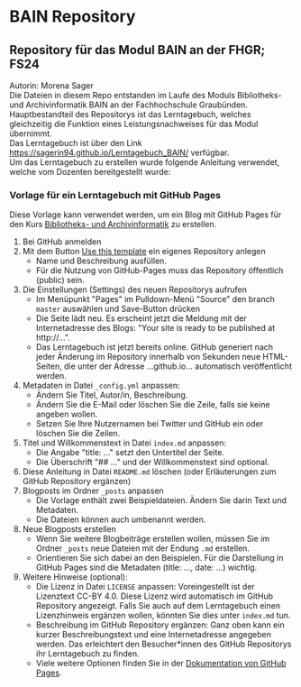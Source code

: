 # BAIN Repository
## Repository für das Modul BAIN an der FHGR; FS24
Autorin: Morena Sager  
Die Dateien in diesem Repo entstanden im Laufe des Moduls Bibliotheks- und Archivinformatik BAIN an der Fachhochschule Graubünden.  
Hauptbestandteil des Repositorys ist das Lerntagebuch, welches gleichzeitig die Funktion eines Leistungsnachweises für das Modul übernimmt.   
Das Lerntagebuch ist über den Link https://sagerin94.github.io/Lerntagebuch_BAIN/ verfügbar.  
Um das Lerntagebuch zu erstellen wurde folgende Anleitung verwendet, welche vom Dozenten bereitgestellt wurde:

### Vorlage für ein Lerntagebuch mit GitHub Pages

Diese Vorlage kann verwendet werden, um ein Blog mit GitHub Pages für den Kurs [Bibliotheks- und Archivinformatik](https://github.com/felixlohmeier/bibliotheks-und-archivinformatik) zu erstellen.

1. Bei GitHub anmelden
2. Mit dem Button [Use this template](https://github.com/felixlohmeier/lerntagebuch/generate) ein eigenes Repository anlegen
    * Name und Beschreibung ausfüllen.
    * Für die Nutzung von GitHub-Pages muss das Repository öffentlich (public) sein.
3. Die Einstellungen (Settings) des neuen Repositorys aufrufen
    * Im Menüpunkt "Pages" im Pulldown-Menü "Source" den branch `master` auswählen und Save-Button drücken
    * Die Seite lädt neu. Es erscheint jetzt die Meldung mit der Internetadresse des Blogs: "Your site is ready to be published at http://...".
    * Das Lerntagebuch ist jetzt bereits online. GitHub generiert nach jeder Änderung im Repository innerhalb von Sekunden neue HTML-Seiten, die unter der Adresse ...github.io... automatisch veröffentlicht werden.
4. Metadaten in Datei `_config.yml` anpassen:
    * Ändern Sie Titel, Autor/in, Beschreibung.
    * Ändern Sie die E-Mail oder löschen Sie die Zeile, falls sie keine angeben wollen.
    * Setzen Sie Ihre Nutzernamen bei Twitter und GitHub ein oder löschen Sie die Zeilen.
5. Titel und Willkommenstext in Datei `index.md` anpassen:
    * Die Angabe "title: ..." setzt den Untertitel der Seite.
    * Die Überschrift "## ..." und der Willkommenstext sind optional.
6. Diese Anleitung in Datei `README.md` löschen (oder Erläuterungen zum GitHub Repository ergänzen)
7. Blogposts im Ordner `_posts` anpassen
    * Die Vorlage enthält zwei Beispieldateien. Ändern Sie darin Text und Metadaten.
    * Die Dateien können auch umbenannt werden.
8. Neue Blogposts erstellen
    * Wenn Sie weitere Blogbeiträge erstellen wollen, müssen Sie im Ordner `_posts` neue Dateien mit der Endung `.md` erstellen.
    * Orientieren Sie sich dabei an den Beispielen. Für die Darstellung in GitHub Pages sind die Metadaten (title: ..., date: ...) wichtig.
9. Weitere Hinweise (optional):
   * Die Lizenz in Datei `LICENSE` anpassen: Voreingestellt ist der Lizenztext CC-BY 4.0. Diese Lizenz wird automatisch im GitHub Repository angezeigt. Falls Sie auch auf dem Lerntagebuch einen Lizenzhinweis ergänzen wollen, könnten Sie dies unter `index.md` tun.
   * Beschreibung im GitHub Repository ergänzen: Ganz oben kann ein kurzer Beschreibungstext und eine Internetadresse angegeben werden. Das erleichtert den Besucher\*innen des GitHub Repositorys ihr Lerntagebuch zu finden.
   * Viele weitere Optionen finden Sie in der [Dokumentation von GitHub Pages](https://help.github.com/en/github/working-with-github-pages/setting-up-a-github-pages-site-with-jekyll).

